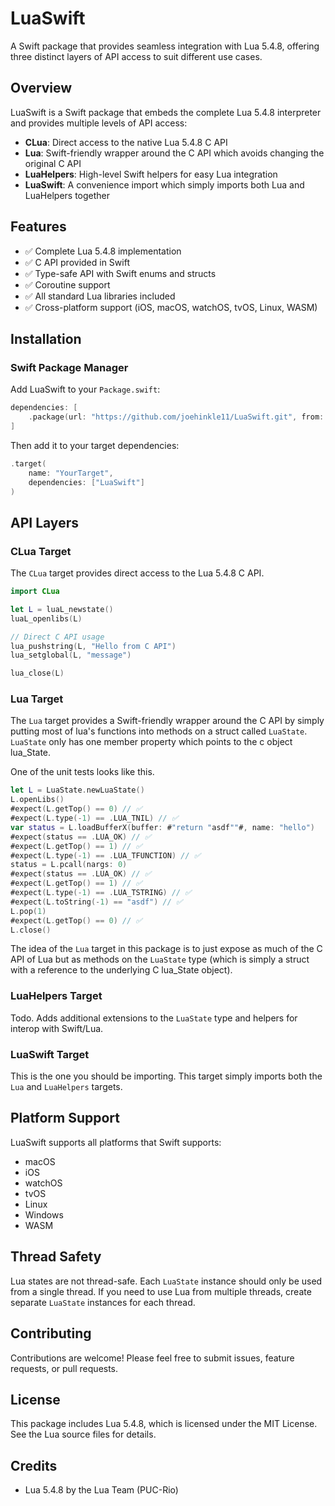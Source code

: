 # LuaSwift

A Swift package that provides seamless integration with Lua 5.4.8, offering three distinct layers of API access to suit different use cases.

## Overview

LuaSwift is a Swift package that embeds the complete Lua 5.4.8 interpreter and provides multiple levels of API access:

- **CLua**: Direct access to the native Lua 5.4.8 C API
- **Lua**: Swift-friendly wrapper around the C API which avoids changing the original C API
- **LuaHelpers**: High-level Swift helpers for easy Lua integration
- **LuaSwift**: A convenience import which simply imports both Lua and LuaHelpers together

## Features

- ✅ Complete Lua 5.4.8 implementation
- ✅ C API provided in Swift
- ✅ Type-safe API with Swift enums and structs
- ✅ Coroutine support
- ✅ All standard Lua libraries included
- ✅ Cross-platform support (iOS, macOS, watchOS, tvOS, Linux, WASM)

## Installation

### Swift Package Manager

Add LuaSwift to your `Package.swift`:

```swift
dependencies: [
    .package(url: "https://github.com/joehinkle11/LuaSwift.git", from: "1.0.0")
]
```

Then add it to your target dependencies:

```swift
.target(
    name: "YourTarget",
    dependencies: ["LuaSwift"]
)
```

## API Layers

### CLua Target

The `CLua` target provides direct access to the Lua 5.4.8 C API.

```swift
import CLua

let L = luaL_newstate()
luaL_openlibs(L)

// Direct C API usage
lua_pushstring(L, "Hello from C API")
lua_setglobal(L, "message")

lua_close(L)
```

### Lua Target

The `Lua` target provides a Swift-friendly wrapper around the C API by simply putting most of lua's functions into methods on a struct called `LuaState`. `LuaState` only has one member property which points to the c object lua_State.

One of the unit tests looks like this.

```swift
let L = LuaState.newLuaState()
L.openLibs()
#expect(L.getTop() == 0) // ✅
#expect(L.type(-1) == .LUA_TNIL) // ✅
var status = L.loadBufferX(buffer: #"return "asdf""#, name: "hello")
#expect(status == .LUA_OK) // ✅
#expect(L.getTop() == 1) // ✅
#expect(L.type(-1) == .LUA_TFUNCTION) // ✅
status = L.pcall(nargs: 0)
#expect(status == .LUA_OK) // ✅
#expect(L.getTop() == 1) // ✅
#expect(L.type(-1) == .LUA_TSTRING) // ✅
#expect(L.toString(-1) == "asdf") // ✅
L.pop(1)
#expect(L.getTop() == 0) // ✅
L.close()
```

The idea of the `Lua` target in this package is to just expose as much of the C API of Lua but as methods on the `LuaState` type (which is simply a struct with a reference to the underlying C lua_State object).

### LuaHelpers Target

Todo. Adds additional extensions to the `LuaState` type and helpers for interop with Swift/Lua.

### LuaSwift Target

This is the one you should be importing. This target simply imports both the `Lua` and `LuaHelpers` targets.

## Platform Support

LuaSwift supports all platforms that Swift supports:
- macOS
- iOS
- watchOS
- tvOS
- Linux
- Windows
- WASM

## Thread Safety

Lua states are not thread-safe. Each `LuaState` instance should only be used from a single thread. If you need to use Lua from multiple threads, create separate `LuaState` instances for each thread.

## Contributing

Contributions are welcome! Please feel free to submit issues, feature requests, or pull requests.

## License

This package includes Lua 5.4.8, which is licensed under the MIT License. See the Lua source files for details.

## Credits

- Lua 5.4.8 by the Lua Team (PUC-Rio)


